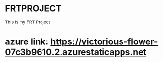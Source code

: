 # FRTPROJECT
This is my FRT Project
# azure link: https://victorious-flower-07c3b9610.2.azurestaticapps.net
